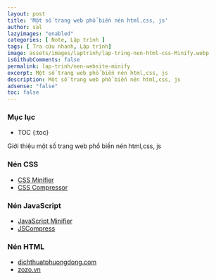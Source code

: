 ```yaml
---
layout: post
title: 'Một số trang web phổ biến nén html,css, js'
author: sal
lazyimages: "enabled"
categories: [ Note, Lập trình ]
tags: [ Tra cứu nhanh, Lập trình]
image: assets/images/laptrinh/lap-tring-nen-html-css-Minify.webp
isGithubComments: false
permalink: lap-trinh/nen-website-minify
excerpt: Một số trang web phổ biến nén html,css, js
description: Một số trang web phổ biến nén html,css, js
adsense: "false"
toc: false
---
```


### Mục lục
* TOC
{:toc}

Giới thiệu một số trang web phổ biến nén html,css, js

### **Nén CSS**

*   [CSS Minifier](https://cssminifier.com/)
*   [CSS Compressor](https://csscompressor.com/)

### **Nén JavaScript**

*   [JavaScript Minifier](https://javascript-minifier.com/)
*   [JSCompress](https://jscompress.com/)

### **Nén HTML**

*   [dichthuatphuongdong.com](https://dichthuatphuongdong.com/tienich/compress-css-html.html)
*   [zozo.vn](https://zozo.vn/ws/tools/minifytemplate)
